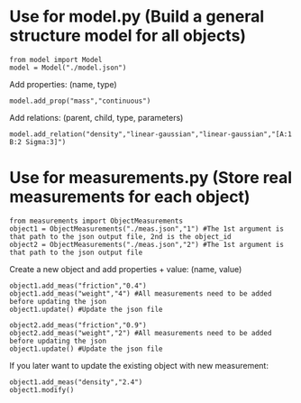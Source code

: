 # Use for model.py (Build a general structure model for all objects)
```
from model import Model
model = Model("./model.json")
```
Add properties: (name, type)

``model.add_prop("mass","continuous")``

Add relations: (parent, child, type, parameters)

``model.add_relation("density","linear-gaussian","linear-gaussian","[A:1 B:2 Sigma:3]")``

# Use for measurements.py (Store real measurements for each object)
```
from measurements import ObjectMeasurements
object1 = ObjectMeasurements("./meas.json","1") #The 1st argument is that path to the json output file, 2nd is the object_id
object2 = ObjectMeasurements("./meas.json","2") #The 1st argument is that path to the json output file

```
Create a new object and add properties + value: (name, value) 

```
object1.add_meas("friction","0.4")
object1.add_meas("weight","4") #All measurements need to be added before updating the json
object1.update() #Update the json file

object2.add_meas("friction","0.9")
object2.add_meas("weight","2") #All measurements need to be added before updating the json
object1.update() #Update the json file
```

If you later want to update the existing object with new measurement:
```
object1.add_meas("density","2.4")
object1.modify()
```
